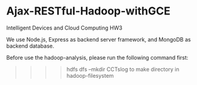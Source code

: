 # Ajax-RESTful-Hadoop-withGCE
Intelligent Devices and Cloud Computing HW3

We use Node.js, Express as backend server framework, and MongoDB as backend database. 

Before use the hadoop-analysis, please run the following command first:
>>>>hdfs dfs –mkdir CCTslog
to make directory in hadoop-filesystem 
